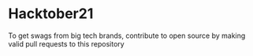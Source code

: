# Hacktober21
To get swags from big tech brands, contribute to open source by making valid pull requests to this repository
